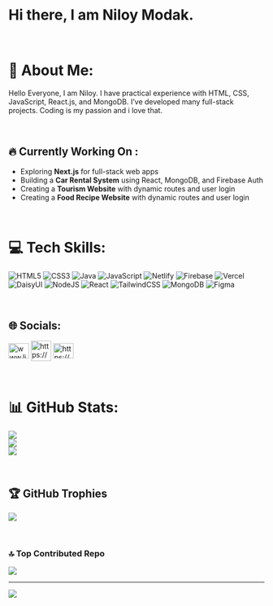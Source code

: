 <img src="" />
<h1>Hi there, I am Niloy Modak.</h1>
<br>

# 💫 About Me:
Hello Everyone, I am Niloy. I have practical experience with HTML, CSS, JavaScript, React.js, and MongoDB. I’ve developed many full-stack projects. Coding is my passion and i love that.

<br>

## 🔥 Currently Working On :
- Exploring **Next.js** for full-stack web apps
- Building a **Car Rental System** using React, MongoDB, and Firebase Auth
- Creating a **Tourism Website** with dynamic routes and user login
- Creating a **Food Recipe Website** with dynamic routes and user login

<br>

# 💻 Tech Skills:
![HTML5](https://img.shields.io/badge/html5-%23E34F26.svg?style=for-the-badge&logo=html5&logoColor=white) ![CSS3](https://img.shields.io/badge/css3-%231572B6.svg?style=for-the-badge&logo=css3&logoColor=white) ![Java](https://img.shields.io/badge/java-%23ED8B00.svg?style=for-the-badge&logo=openjdk&logoColor=white) ![JavaScript](https://img.shields.io/badge/javascript-%23323330.svg?style=for-the-badge&logo=javascript&logoColor=%23F7DF1E) ![Netlify](https://img.shields.io/badge/netlify-%23000000.svg?style=for-the-badge&logo=netlify&logoColor=#00C7B7) ![Firebase](https://img.shields.io/badge/firebase-%23039BE5.svg?style=for-the-badge&logo=firebase) ![Vercel](https://img.shields.io/badge/vercel-%23000000.svg?style=for-the-badge&logo=vercel&logoColor=white) ![DaisyUI](https://img.shields.io/badge/daisyui-5A0EF8?style=for-the-badge&logo=daisyui&logoColor=white) ![NodeJS](https://img.shields.io/badge/node.js-6DA55F?style=for-the-badge&logo=node.js&logoColor=white) ![React](https://img.shields.io/badge/react-%2320232a.svg?style=for-the-badge&logo=react&logoColor=%2361DAFB) ![TailwindCSS](https://img.shields.io/badge/tailwindcss-%2338B2AC.svg?style=for-the-badge&logo=tailwind-css&logoColor=white) ![MongoDB](https://img.shields.io/badge/MongoDB-%234ea94b.svg?style=for-the-badge&logo=mongodb&logoColor=white) ![Figma](https://img.shields.io/badge/figma-%23F24E1E.svg?style=for-the-badge&logo=figma&logoColor=white)

<br>

## 🌐 Socials:
<p align="left">
<a href="https://linkedin.com/in/www.linkedin.com/in/niloymodak" target="blank"><img align="center" src="https://raw.githubusercontent.com/rahuldkjain/github-profile-readme-generator/master/src/images/icons/Social/linked-in-alt.svg" alt="www.linkedin.com/in/niloymodak" height="30" width="40" /></a>
<a href="https://twitter.com/https://x.com/niloymodak42" target="blank"><img align="center" src="https://upload.wikimedia.org/wikipedia/commons/b/b7/X_logo.jpg" alt="https://x.com/niloymodak42" width="40" /></a>
<a href="https://fb.com/https://www.facebook.com/niloy.modak.499302" target="blank"><img align="center" src="https://raw.githubusercontent.com/rahuldkjain/github-profile-readme-generator/master/src/images/icons/Social/facebook.svg" alt="https://www.facebook.com/niloy.modak.499302" height="30" width="40" /></a>
</p>


<br>




# 📊 GitHub Stats:
![](https://github-readme-stats.vercel.app/api?username=Niloy-Modak&theme=vue-dark&hide_border=false&include_all_commits=false&count_private=false)<br/>
![](https://nirzak-streak-stats.vercel.app/?user=Niloy-Modak&theme=vue-dark&hide_border=false)<br/>
![](https://github-readme-stats.vercel.app/api/top-langs/?username=Niloy-Modak&theme=vue-dark&hide_border=false&include_all_commits=false&count_private=false&layout=compact)

<br>

## 🏆 GitHub Trophies
![](https://github-profile-trophy.vercel.app/?username=Niloy-Modak&theme=gruvbox&no-frame=false&no-bg=true&margin-w=4)

<br>

### 🔝 Top Contributed Repo
![](https://github-contributor-stats.vercel.app/api?username=Niloy-Modak&limit=5&theme=dark&combine_all_yearly_contributions=true)

---
[![](https://visitcount.itsvg.in/api?id=Niloy-Modak&icon=0&color=0)](https://visitcount.itsvg.in)

<!-- Proudly created with GPRM ( https://gprm.itsvg.in ) -->
